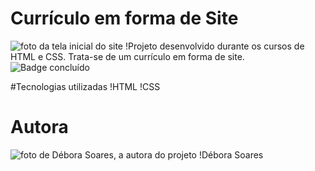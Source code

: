 # Currículo em forma de Site
![foto da tela inicial do site](https://github.com/deborasoaresc/portifolio/assets/101462403/7c901128-2e02-4f7e-8a63-a24d02f5bcf0)
!Projeto desenvolvido durante os cursos de HTML e CSS. Trata-se de um currículo em forma de site.
![Badge concluído](http://img.shields.io/static/v1?label=STATUS&message=EM%20CONCLUIDO&color=GREEN&style=for-the-badge)

#Tecnologias utilizadas
!HTML
!CSS

# Autora
![foto de Débora Soares, a autora do projeto](https://github.com/deborasoaresc/portifolio/assets/101462403/59d62ad0-6201-46e7-b7e8-9690d42e24dd)
!Débora Soares
